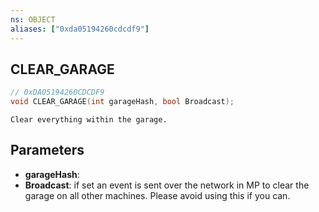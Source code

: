 ```yaml
---
ns: OBJECT
aliases: ["0xda05194260cdcdf9"]
---
```

## CLEAR_GARAGE

```c
// 0xDA05194260CDCDF9
void CLEAR_GARAGE(int garageHash, bool Broadcast);
```

```
Clear everything within the garage.
```

## Parameters
* **garageHash**: 
* **Broadcast**: if set an event is sent over the network in MP to clear the garage on all other machines. Please avoid using this if you can.
